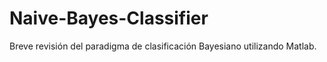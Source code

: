 # Naive-Bayes-Classifier
Breve revisión del paradigma de clasificación Bayesiano utilizando Matlab.

